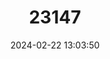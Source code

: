 ---
title: "23147"
category: "Xerus rutilus"
draft: false
date: 2024-02-22 13:03:50
languages:
  English: ["Unstriped Ground Squirrel"]
---